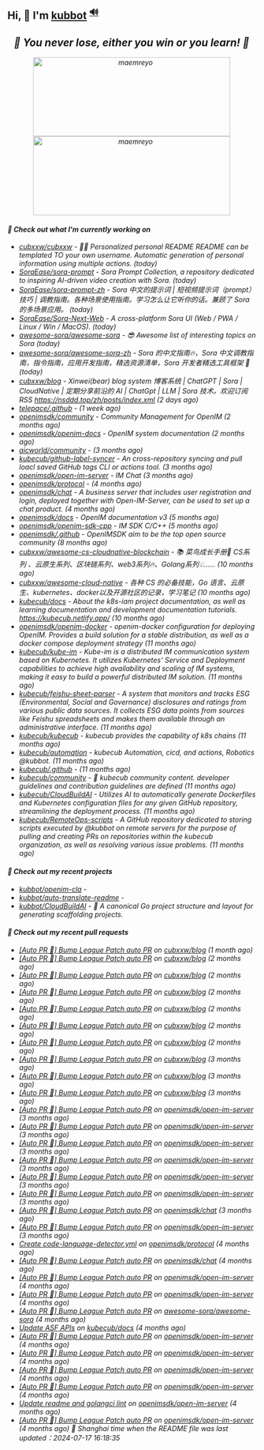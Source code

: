 ## Hi, 👋  I'm <a href="https://github.com/kubbot" target="_blank">kubbot</a> <sup><a href="https://nsddd.top" />🔊</a></sup>

<h2 align="center"><em>🌟 You never lose, either you win or you learn!<em> 💪</h2>

<p align="center">
	<img src="https://github-readme-stats.vercel.app/api?username=kubbot&theme=dracula&show_icons=true" alt="maemreyo" width="400" height="160" />
	<img src="http://github-readme-streak-stats.herokuapp.com?user=kubbot&theme=dracula&hide_border=false" alt="maemreyo" width="400" height="160"/>
</p>

</p>

#### 👷 Check out what I'm currently working on

- [cubxxw/cubxxw](https://github.com/cubxxw/cubxxw) - 🏄‍♂️ Personalized personal README README can be templated TO your own username. Automatic generation of personal information using multiple actions.    (today)
- [SoraEase/sora-prompt](https://github.com/SoraEase/sora-prompt) - Sora Prompt Collection, a repository dedicated to inspiring AI-driven video creation with Sora.  (today)
- [SoraEase/sora-prompt-zh](https://github.com/SoraEase/sora-prompt-zh) - Sora 中文的提示词 | 短视频提示词（prompt）技巧 | 调教指南。各种场景使用指南。学习怎么让它听你的话。兼顾了 Sora 的多场景应用。 (today)
- [SoraEase/Sora-Next-Web](https://github.com/SoraEase/Sora-Next-Web) - A cross-platform Sora UI (Web / PWA / Linux / Win / MacOS). (today)
- [awesome-sora/awesome-sora](https://github.com/awesome-sora/awesome-sora) - 😎 Awesome list of interesting topics on Sora (today)
- [awesome-sora/awesome-sora-zh](https://github.com/awesome-sora/awesome-sora-zh) - Sora 的中文指南🔥，Sora 中文调教指南，指令指南，应用开发指南，精选资源清单，Sora 开发者精选工具框架 🚀 (today)
- [cubxxw/blog](https://github.com/cubxxw/blog) - Xinwei(bear) blog system 博客系统 | ChatGPT | Sora | CloudNative | 定期分享前沿的 AI | ChatGpt | LLM | Sora 技术。欢迎订阅 RSS  https://nsddd.top/zh/posts/index.xml (2 days ago)
- [telepace/.github](https://github.com/telepace/.github) -  (1 week ago)
- [openimsdk/community](https://github.com/openimsdk/community) - Community Management for OpenIM (2 months ago)
- [openimsdk/openim-docs](https://github.com/openimsdk/openim-docs) - OpenIM system documentation (2 months ago)
- [aicworld/community](https://github.com/aicworld/community) -  (3 months ago)
- [kubecub/github-label-syncer](https://github.com/kubecub/github-label-syncer) - An cross-repository syncing and pull loacl saved GitHub tags CLI or actions tool. (3 months ago)
- [openimsdk/open-im-server](https://github.com/openimsdk/open-im-server) - IM Chat  (3 months ago)
- [openimsdk/protocol](https://github.com/openimsdk/protocol) -  (4 months ago)
- [openimsdk/chat](https://github.com/openimsdk/chat) - A business server that includes user registration and login, deployed together with Open-IM-Server, can be used to set up a chat product. (4 months ago)
- [openimsdk/docs](https://github.com/openimsdk/docs) - OpenIM documentation v3 (5 months ago)
- [openimsdk/openim-sdk-cpp](https://github.com/openimsdk/openim-sdk-cpp) - IM SDK C/C&#43;&#43; (5 months ago)
- [openimsdk/.github](https://github.com/openimsdk/.github) - OpenIMSDK aim to be the top open source community (8 months ago)
- [cubxxw/awesome-cs-cloudnative-blockchain](https://github.com/cubxxw/awesome-cs-cloudnative-blockchain) - 📚 菜鸟成长手册🚀  CS系列 、云原生系列、区块链系列、web3系列🔥、Golang系列💡...... (10 months ago)
- [cubxxw/awesome-cloud-native](https://github.com/cubxxw/awesome-cloud-native) - 各种 CS 的必备技能，Go 语言、云原生、kubernetes、docker以及开源社区的记录，学习笔记 (10 months ago)
- [kubecub/docs](https://github.com/kubecub/docs) - About the k8s-iam project documentation, as well as learning documentation and development documentation tutorials. https://kubecub.netlify.app/ (10 months ago)
- [openimsdk/openim-docker](https://github.com/openimsdk/openim-docker) - openim-docker configuration for deploying OpenIM. Provides a build solution for a stable distribution, as well as a docker compose deployment strategy (11 months ago)
- [kubecub/kube-im](https://github.com/kubecub/kube-im) - Kube-im is a distributed IM communication system based on Kubernetes. It utilizes Kubernetes&#39; Service and Deployment capabilities to achieve high availability and scaling of IM systems, making it easy to build a powerful distributed IM solution. (11 months ago)
- [kubecub/feishu-sheet-parser](https://github.com/kubecub/feishu-sheet-parser) - A system that monitors and tracks ESG (Environmental, Social and Governance) disclosures and ratings from various public data sources. It collects ESG data points from sources like Feishu spreadsheets and makes them available through an administrative interface. (11 months ago)
- [kubecub/kubecub](https://github.com/kubecub/kubecub) - kubecub provides the capability of k8s chains (11 months ago)
- [kubecub/automation](https://github.com/kubecub/automation) - kubecub Automation, cicd, and actions, Robotics @kubbot. (11 months ago)
- [kubecub/.github](https://github.com/kubecub/.github) -  (11 months ago)
- [kubecub/community](https://github.com/kubecub/community) - 🚀 kubecub community content. developer guidelines and contribution guidelines are defined (11 months ago)
- [kubecub/CloudBuildAI](https://github.com/kubecub/CloudBuildAI) - Utilizes AI to automatically generate Dockerfiles and Kubernetes configuration files for any given GitHub repository, streamlining the deployment process. (11 months ago)
- [kubecub/RemoteOps-scripts](https://github.com/kubecub/RemoteOps-scripts) - A GitHub repository dedicated to storing scripts executed by @kubbot on remote servers for the purpose of pulling and creating PRs on repositories within the kubecub organization, as well as resolving various issue problems. (11 months ago)

#### 🌱 Check out my recent projects

- [kubbot/openim-cla](https://github.com/kubbot/openim-cla) - 
- [kubbot/auto-translate-readme](https://github.com/kubbot/auto-translate-readme) - 
- [kubbot/CloudBuildAI](https://github.com/kubbot/CloudBuildAI) - 🔮 A canonical Go project structure and layout for generating scaffolding projects.

#### 🔨 Check out my recent pull requests

- [[Auto PR 🤖] Bump League Patch auto PR](https://github.com/cubxxw/blog/pull/67) on [cubxxw/blog](https://github.com/cubxxw/blog) (1 month ago)
- [[Auto PR 🤖] Bump League Patch auto PR](https://github.com/cubxxw/blog/pull/66) on [cubxxw/blog](https://github.com/cubxxw/blog) (2 months ago)
- [[Auto PR 🤖] Bump League Patch auto PR](https://github.com/cubxxw/blog/pull/65) on [cubxxw/blog](https://github.com/cubxxw/blog) (2 months ago)
- [[Auto PR 🤖] Bump League Patch auto PR](https://github.com/cubxxw/blog/pull/64) on [cubxxw/blog](https://github.com/cubxxw/blog) (2 months ago)
- [[Auto PR 🤖] Bump League Patch auto PR](https://github.com/cubxxw/blog/pull/63) on [cubxxw/blog](https://github.com/cubxxw/blog) (2 months ago)
- [[Auto PR 🤖] Bump League Patch auto PR](https://github.com/cubxxw/blog/pull/61) on [cubxxw/blog](https://github.com/cubxxw/blog) (2 months ago)
- [[Auto PR 🤖] Bump League Patch auto PR](https://github.com/cubxxw/blog/pull/60) on [cubxxw/blog](https://github.com/cubxxw/blog) (2 months ago)
- [[Auto PR 🤖] Bump League Patch auto PR](https://github.com/cubxxw/blog/pull/58) on [cubxxw/blog](https://github.com/cubxxw/blog) (3 months ago)
- [[Auto PR 🤖] Bump League Patch auto PR](https://github.com/cubxxw/blog/pull/57) on [cubxxw/blog](https://github.com/cubxxw/blog) (3 months ago)
- [[Auto PR 🤖] Bump League Patch auto PR](https://github.com/cubxxw/blog/pull/56) on [cubxxw/blog](https://github.com/cubxxw/blog) (3 months ago)
- [[Auto PR 🤖] Bump League Patch auto PR](https://github.com/openimsdk/open-im-server/pull/2170) on [openimsdk/open-im-server](https://github.com/openimsdk/open-im-server) (3 months ago)
- [[Auto PR 🤖] Bump League Patch auto PR](https://github.com/openimsdk/open-im-server/pull/2169) on [openimsdk/open-im-server](https://github.com/openimsdk/open-im-server) (3 months ago)
- [[Auto PR 🤖] Bump League Patch auto PR](https://github.com/openimsdk/open-im-server/pull/2153) on [openimsdk/open-im-server](https://github.com/openimsdk/open-im-server) (3 months ago)
- [[Auto PR 🤖] Bump League Patch auto PR](https://github.com/openimsdk/open-im-server/pull/2152) on [openimsdk/open-im-server](https://github.com/openimsdk/open-im-server) (3 months ago)
- [[Auto PR 🤖] Bump League Patch auto PR](https://github.com/openimsdk/open-im-server/pull/2147) on [openimsdk/open-im-server](https://github.com/openimsdk/open-im-server) (3 months ago)
- [[Auto PR 🤖] Bump League Patch auto PR](https://github.com/openimsdk/open-im-server/pull/2144) on [openimsdk/open-im-server](https://github.com/openimsdk/open-im-server) (3 months ago)
- [[Auto PR 🤖] Bump League Patch auto PR](https://github.com/openimsdk/chat/pull/479) on [openimsdk/chat](https://github.com/openimsdk/chat) (3 months ago)
- [[Auto PR 🤖] Bump League Patch auto PR](https://github.com/openimsdk/open-im-server/pull/2130) on [openimsdk/open-im-server](https://github.com/openimsdk/open-im-server) (3 months ago)
- [Create code-language-detector.yml](https://github.com/openimsdk/protocol/pull/68) on [openimsdk/protocol](https://github.com/openimsdk/protocol) (4 months ago)
- [[Auto PR 🤖] Bump League Patch auto PR](https://github.com/openimsdk/chat/pull/472) on [openimsdk/chat](https://github.com/openimsdk/chat) (4 months ago)
- [[Auto PR 🤖] Bump League Patch auto PR](https://github.com/openimsdk/open-im-server/pull/2117) on [openimsdk/open-im-server](https://github.com/openimsdk/open-im-server) (4 months ago)
- [[Auto PR 🤖] Bump League Patch auto PR](https://github.com/openimsdk/open-im-server/pull/2105) on [openimsdk/open-im-server](https://github.com/openimsdk/open-im-server) (4 months ago)
- [[Auto PR 🤖] Bump League Patch auto PR](https://github.com/awesome-sora/awesome-sora/pull/1) on [awesome-sora/awesome-sora](https://github.com/awesome-sora/awesome-sora) (4 months ago)
- [Update ASF APIs](https://github.com/kubecub/docs/pull/25) on [kubecub/docs](https://github.com/kubecub/docs) (4 months ago)
- [[Auto PR 🤖] Bump League Patch auto PR](https://github.com/openimsdk/open-im-server/pull/2057) on [openimsdk/open-im-server](https://github.com/openimsdk/open-im-server) (4 months ago)
- [[Auto PR 🤖] Bump League Patch auto PR](https://github.com/openimsdk/open-im-server/pull/2025) on [openimsdk/open-im-server](https://github.com/openimsdk/open-im-server) (4 months ago)
- [[Auto PR 🤖] Bump League Patch auto PR](https://github.com/openimsdk/open-im-server/pull/2012) on [openimsdk/open-im-server](https://github.com/openimsdk/open-im-server) (4 months ago)
- [[Auto PR 🤖] Bump League Patch auto PR](https://github.com/openimsdk/open-im-server/pull/2004) on [openimsdk/open-im-server](https://github.com/openimsdk/open-im-server) (4 months ago)
- [Update readme and golangci lint](https://github.com/openimsdk/open-im-server/pull/1999) on [openimsdk/open-im-server](https://github.com/openimsdk/open-im-server) (4 months ago)
- [[Auto PR 🤖] Bump League Patch auto PR](https://github.com/openimsdk/open-im-server/pull/1998) on [openimsdk/open-im-server](https://github.com/openimsdk/open-im-server) (4 months ago)
 🚀 Shanghai time when the README file was last updated：2024-07-17 16:18:35
